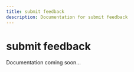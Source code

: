 ```yaml
---
title: submit feedback
description: Documentation for submit feedback
---
```


# submit feedback

Documentation coming soon...

